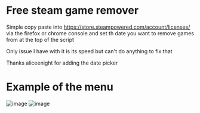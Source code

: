 # Free steam game remover
Simple copy paste into https://store.steampowered.com/account/licenses/ via the firefox or chrome console and set th date you want to remove games from at the top of the script

Only issue I have with it is its speed but can't do anything to fix that

Thanks aliceenight for adding the date picker

# Example of the menu
![image](https://github.com/user-attachments/assets/49d9bf2a-0c28-483c-8129-a959e2248d9e)
![image](https://github.com/user-attachments/assets/70e519eb-59e5-443a-ae36-d7f564fa5055)